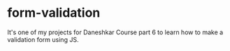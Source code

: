 # form-validation
It's one of my projects for Daneshkar Course part 6 to learn how to make a validation form using JS.
